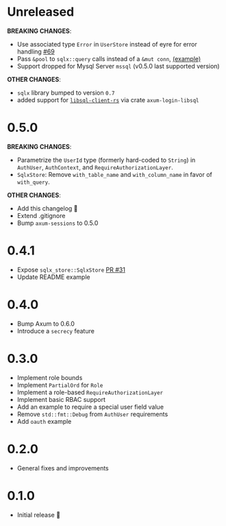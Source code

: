 # Unreleased

**BREAKING CHANGES**:

- Use associated type `Error` in `UserStore` instead of eyre for error handling [#69](https://github.com/maxcountryman/axum-login/pull/69)
- Pass `&pool` to `sqlx::query` calls instead of a `&mut conn`, [(example)](https://github.com/maxcountryman/axum-login/pull/83/commits/ca3a4a0a3f7960f21147dfa093b41e01a1510625#diff-a1e8ba9587c151f4568fe2394889e8733a428bf67bfd62be7f3b91d6860cf54d)
- Support dropped for Mysql Server `mssql` (v0.5.0 last supported version)

**OTHER CHANGES**:
- `sqlx` library bumped to version `0.7`
- added support for [`libsql-client-rs`](https://github.com/libsql/libsql-client-rs) via crate `axum-login-libsql`

# 0.5.0

**BREAKING CHANGES**:

- Parametrize the `UserId` type (formerly hard-coded to `String`) in `AuthUser`, `AuthContext`, and `RequireAuthorizationLayer`.
- `SqlxStore`: Remove `with_table_name` and `with_column_name` in favor of `with_query`.

**OTHER CHANGES**:

- Add this changelog :tada:
- Extend .gitignore
- Bump `axum-sessions` to 0.5.0

# 0.4.1

- Expose `sqlx_store::SqlxStore` [PR #31](https://github.com/maxcountryman/axum-login/pull/31)
- Update README example

# 0.4.0

- Bump Axum to 0.6.0
- Introduce a `secrecy` feature

# 0.3.0

- Implement role bounds
- Implement `PartialOrd` for `Role`
- Implement a role-based `RequireAuthorizationLayer`
- Implement basic RBAC support
- Add an example to require a special user field value
- Remove `std::fmt::Debug` from `AuthUser` requirements
- Add `oauth` example

# 0.2.0

- General fixes and improvements

# 0.1.0

- Initial release :tada:
